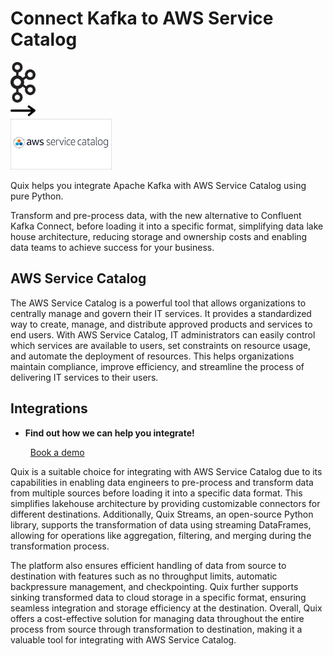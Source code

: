 # Connect Kafka to AWS Service Catalog

<div class="connect-images cards blog-grid-card" markdown>
<div>
<img src="../images/kafka_logo.png" width="40px" />
</div>
<div>
<img src="../images/arrow.svg" width="40px" />
</div>
<div>
<img src="./images/aws-service-catalog_1.jpg" />
</div>
</div>

Quix helps you integrate Apache Kafka with AWS Service Catalog using pure Python.

Transform and pre-process data, with the new alternative to Confluent Kafka Connect, before loading it into a specific format, simplifying data lake house architecture, reducing storage and ownership costs and enabling data teams to achieve success for your business.

## AWS Service Catalog

The AWS Service Catalog is a powerful tool that allows organizations to centrally manage and govern their IT services. It provides a standardized way to create, manage, and distribute approved products and services to end users. With AWS Service Catalog, IT administrators can easily control which services are available to users, set constraints on resource usage, and automate the deployment of resources. This helps organizations maintain compliance, improve efficiency, and streamline the process of delivering IT services to their users.

## Integrations

<div class="grid cards" markdown>

- __Find out how we can help you integrate!__

    <a class="md-button md-button--primary" href="https://share.hsforms.com/1iW0TmZzKQMChk0lxd_tGiw4yjw2?__hstc=175542013.2303933fbd746c0ac86d9ccbe9bc9100.1728383268831.1729603416735.1729620918855.31&__hssc=175542013.1.1729620918855&__hsfp=2132701734" target="_blank" style="margin:.5rem;">Book a demo</a>

</div>


Quix is a suitable choice for integrating with AWS Service Catalog due to its capabilities in enabling data engineers to pre-process and transform data from multiple sources before loading it into a specific data format. This simplifies lakehouse architecture by providing customizable connectors for different destinations. Additionally, Quix Streams, an open-source Python library, supports the transformation of data using streaming DataFrames, allowing for operations like aggregation, filtering, and merging during the transformation process.

The platform also ensures efficient handling of data from source to destination with features such as no throughput limits, automatic backpressure management, and checkpointing. Quix further supports sinking transformed data to cloud storage in a specific format, ensuring seamless integration and storage efficiency at the destination. Overall, Quix offers a cost-effective solution for managing data throughout the entire process from source through transformation to destination, making it a valuable tool for integrating with AWS Service Catalog.

